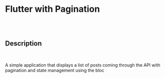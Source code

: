 <h1>Flutter with Pagination</h1>
<br>
<br>
<h2>Description</h2>
<br>
<p>
A simple application that displays a list of posts coming through the API with pagination and state management using the bloc
</p>
